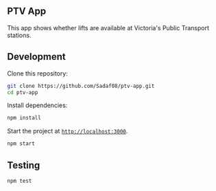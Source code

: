 ## PTV App

This app shows whether lifts are available at Victoria's Public Transport stations.

## Development

Clone this repository:

```sh
git clone https://github.com/Sadaf08/ptv-app.git
cd ptv-app
```

Install dependencies:

```sh
npm install
```

Start the project at [`http://localhost:3000`](http://localhost:3000).

```sh
npm start
```

## Testing

```sh
npm test
```
